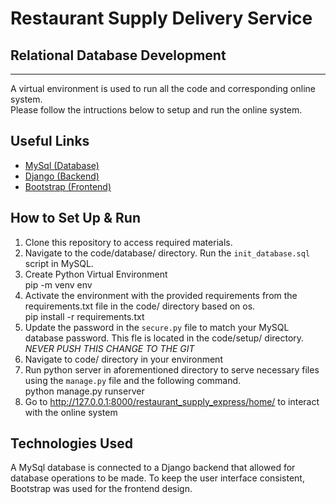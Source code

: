 # Restaurant Supply Delivery Service 
## Relational Database Development
--------------------------------------------------------------------------------

A virtual environment is used to run all the code and corresponding online system. <br />
Please follow the intructions below to setup and run the online system.

## Useful Links
* [MySql (Database)](https://www.mysql.com/)
* [Django (Backend)](https://www.djangoproject.com/)
* [Bootstrap (Frontend)](https://getbootstrap.com/)

## How to Set Up & Run
1. Clone this repository to access required materials.
2. Navigate to the code/database/ directory. Run the `init_database.sql` script in MySQL.
3. Create Python Virtual Environment <br />
   pip -m venv env
4. Activate the environment with the provided requirements from the requirements.txt file in the code/ directory based on os. <br />
   pip install -r requirements.txt
5. Update the password in the `secure.py` file to match your MySQL database password. This fle is located in the code/setup/ directory. *NEVER PUSH THIS CHANGE TO THE GIT*
6. Navigate to code/ directory in your environment
7. Run python server in aforementioned directory to serve necessary files using the `manage.py` file and the following command. <br />
   python manage.py runserver
8. Go to http://127.0.0.1:8000/restaurant_supply_express/home/ to interact with the online system

## Technologies Used
A MySql database is connected to a Django backend that allowed for database operations to be made. 
To keep the user interface consistent, Bootstrap was used for the frontend design.
